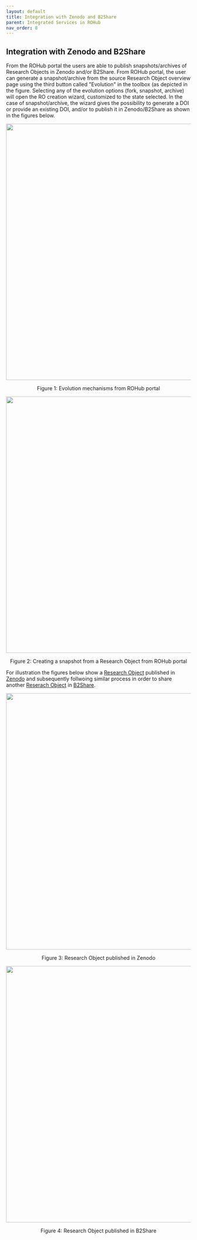 ```yaml
---
layout: default
title: Integration with Zenodo and B2Share
parent: Integrated Services in ROHub
nav_order: 8
---
```



## Integration with Zenodo and B2Share

From the ROHub portal the users  are  able  to  publish  snapshots/archives  of  Research  Objects in Zenodo and/or B2Share. From  ROHub  portal,  the  user  can  generate  a  snapshot/archive  from  the  source  Research  Object overview page using the third button called "Evolution" in the toolbox (as depicted in the figure. Selecting  any  of  the  evolution  options  (fork,  snapshot,  archive)  will  open  the  RO  creation  wizard, customized to the state selected. In the case of snapshot/archive, the wizard gives the possibility to generate a DOI or provide an existing DOI, and/or to publish it in Zenodo/B2Share as shown in the figures below.


<p align="center"> <img src="https://box.psnc.pl/f/255b76c043/?raw=1" width="700"> </p>
<div align="center"> Figure 1: Evolution mechanisms from ROHub portal </div>


<p align="center"> <img src="https://box.psnc.pl/f/5d62f9440b/?raw=1" width="700"> </p>
<div align="center"> Figure 2: Creating a snapshot from a Research Object from ROHub portal </div>


For illustration the figures below show a [Research Object](https://reliance.rohub.org/a369aaf0-06f7-441a-9a18-3b79b9d45f8e?activetab=overview) published in [Zenodo](https://zenodo.org/record/6510214#.Yz33tOxBw-Q) and subsequently follwoing similar process in order to share another [Reserach Object](https://w3id.org/ro-id/c737f695-6715-4916-8bef-8fc0ce879760) in [B2Share](https://b2share.eudat.eu/records/3c82435c669b49fcaa5541b465e055fa).


<p align="center"> <img src="https://box.psnc.pl/f/6972d6264b/?raw=1" width="700"> </p>
<div align="center"> Figure 3: Research Object published in Zenodo </div>



<p align="center"> <img src="https://box.psnc.pl/f/11d5b4c333/?raw=1" width="700"> </p>
<div align="center"> Figure 4: Research Object published in B2Share </div>



